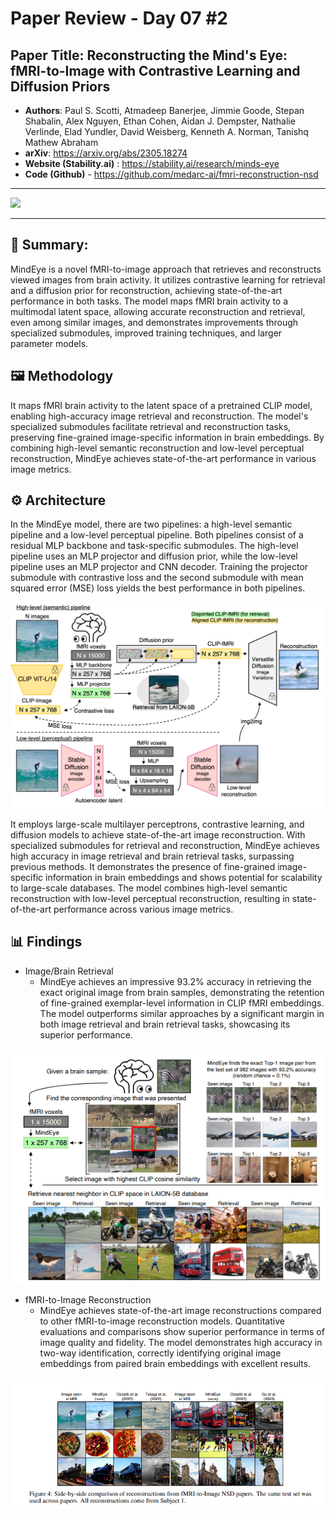 # Paper Review - Day 07 #2

## **Paper Title**: Reconstructing the Mind's Eye: fMRI-to-Image with Contrastive Learning and Diffusion Priors
- **Authors**: Paul S. Scotti, Atmadeep Banerjee, Jimmie Goode, Stepan Shabalin, Alex Nguyen, Ethan Cohen, Aidan J. Dempster, Nathalie Verlinde, Elad Yundler, David Weisberg, Kenneth A. Norman, Tanishq Mathew Abraham
- **arXiv**: https://arxiv.org/abs/2305.18274
- **Website (Stability.ai)** : https://stability.ai/research/minds-eye
- **Code (Github)** - https://github.com/medarc-ai/fmri-reconstruction-nsd

---

![](./figs/Day07/1.png)

---

## 🧾 Summary: 
MindEye is a novel fMRI-to-image approach that retrieves and reconstructs viewed images from brain activity. It utilizes contrastive learning for retrieval and a diffusion prior for reconstruction, achieving state-of-the-art performance in both tasks. The model maps fMRI brain activity to a multimodal latent space, allowing accurate reconstruction and retrieval, even among similar images, and demonstrates improvements through specialized submodules, improved training techniques, and larger parameter models.

## 🖼️ Methodology
It maps fMRI brain activity to the latent space of a pretrained CLIP model, enabling high-accuracy image retrieval and reconstruction. The model's specialized submodules facilitate retrieval and reconstruction tasks, preserving fine-grained image-specific information in brain embeddings. By combining high-level semantic reconstruction and low-level perceptual reconstruction, MindEye achieves state-of-the-art performance in various image metrics.

## ⚙️ Architecture
In the MindEye model, there are two pipelines: a high-level semantic pipeline and a low-level perceptual pipeline. Both pipelines consist of a residual MLP backbone and task-specific submodules. The high-level pipeline uses an MLP projector and diffusion prior, while the low-level pipeline uses an MLP projector and CNN decoder. Training the projector submodule with contrastive loss and the second submodule with mean squared error (MSE) loss yields the best performance in both pipelines.

![](./figs/Day07/2.png)

It employs large-scale multilayer perceptrons, contrastive learning, and diffusion models to achieve state-of-the-art image reconstruction. With specialized submodules for retrieval and reconstruction, MindEye achieves high accuracy in image retrieval and brain retrieval tasks, surpassing previous methods. It demonstrates the presence of fine-grained image-specific information in brain embeddings and shows potential for scalability to large-scale databases. The model combines high-level semantic reconstruction with low-level perceptual reconstruction, resulting in state-of-the-art performance across various image metrics.


## 📊 Findings 
- Image/Brain Retrieval
  - MindEye achieves an impressive 93.2% accuracy in retrieving the exact original image from brain samples, demonstrating the retention of fine-grained exemplar-level information in CLIP fMRI embeddings. The model outperforms similar approaches by a significant margin in both image retrieval and brain retrieval tasks, showcasing its superior performance. 

![](./figs/Day07/3.png)

- fMRI-to-Image Reconstruction
  - MindEye achieves state-of-the-art image reconstructions compared to other fMRI-to-image reconstruction models. Quantitative evaluations and comparisons show superior performance in terms of image quality and fidelity. The model demonstrates high accuracy in two-way identification, correctly identifying original image embeddings from paired brain embeddings with excellent results.
  
![](./figs/Day07/4.png)